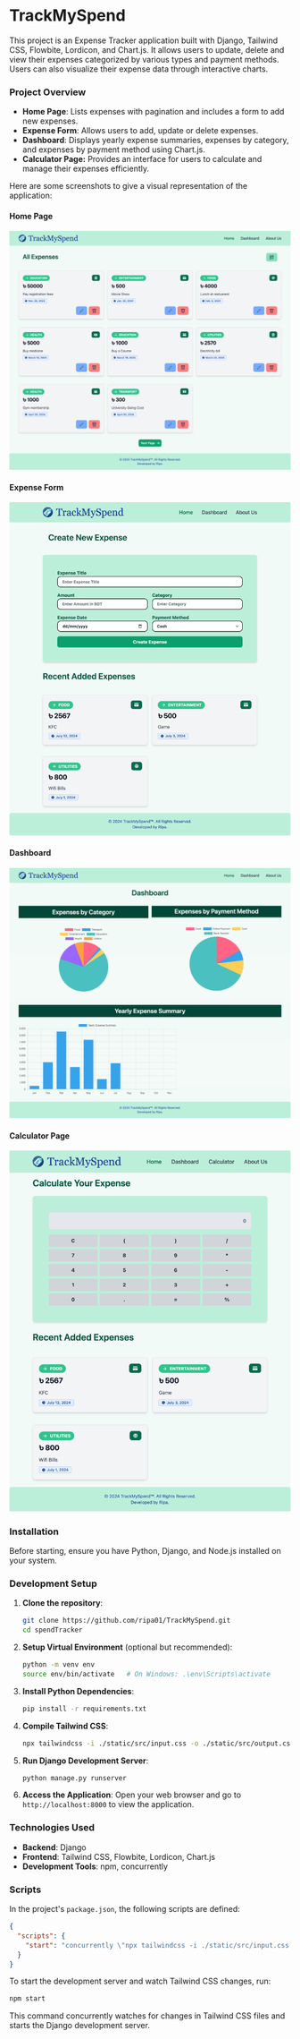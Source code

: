 # TrackMySpend

This project is an Expense Tracker application built with Django, Tailwind CSS, Flowbite, Lordicon, and Chart.js. It allows users to  update, delete and view their expenses categorized by various types and payment methods. Users can also visualize their expense data through interactive charts.

### Project Overview

- **Home Page**: Lists expenses with pagination and includes a form to add new expenses.
- **Expense Form**: Allows users to add, update or delete expenses.
- **Dashboard**: Displays yearly expense summaries, expenses by category, and expenses by payment method using Chart.js.
- **Calculator Page:** Provides an interface for users to calculate and manage their expenses efficiently.

Here are some screenshots to give a visual representation of the application:

#### Home Page
![Home Page](spendTracker/media/home.png)

#### Expense Form 
![Expense Form](spendTracker/media/create.png)

#### Dashboard
![Dashboard](spendTracker/media/board.png)

#### Calculator Page
![Calculator Page](spendTracker/media/calculator.png)


### Installation

Before starting, ensure you have Python, Django, and Node.js installed on your system.

### Development Setup

1. **Clone the repository**:
   ```bash
   git clone https://github.com/ripa01/TrackMySpend.git
   cd spendTracker
   ```

2. **Setup Virtual Environment** (optional but recommended):
   ```bash
   python -m venv env
   source env/bin/activate   # On Windows: .\env\Scripts\activate
   ```

3. **Install Python Dependencies**:
   ```bash
   pip install -r requirements.txt
   ```

4. **Compile Tailwind CSS**:
   ```bash
   npx tailwindcss -i ./static/src/input.css -o ./static/src/output.css --watch
   ```

5. **Run Django Development Server**:
   ```bash
   python manage.py runserver
   ```

6. **Access the Application**:
   Open your web browser and go to `http://localhost:8000` to view the application.


### Technologies Used

- **Backend**: Django
- **Frontend**: Tailwind CSS, Flowbite, Lordicon, Chart.js
- **Development Tools**: npm, concurrently

### Scripts

In the project's `package.json`, the following scripts are defined:

```json
{
  "scripts": {
    "start": "concurrently \"npx tailwindcss -i ./static/src/input.css -o ./static/src/output.css --watch\" \"python manage.py runserver\""
  }
}
```

To start the development server and watch Tailwind CSS changes, run:
```bash
npm start
```

This command concurrently watches for changes in Tailwind CSS files and starts the Django development server.


